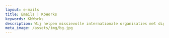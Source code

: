 ```yaml
---
layout: e-mails
title: Emails | KbWorks
keywords: KbWorks
description: Wij helpen missievolle internationale organisaties met digitaal samenwerken. Door de juiste inzet én gebruik van Microsoft Teams en Office 365.
meta_image: /assets/img/bg.jpg
---
```

